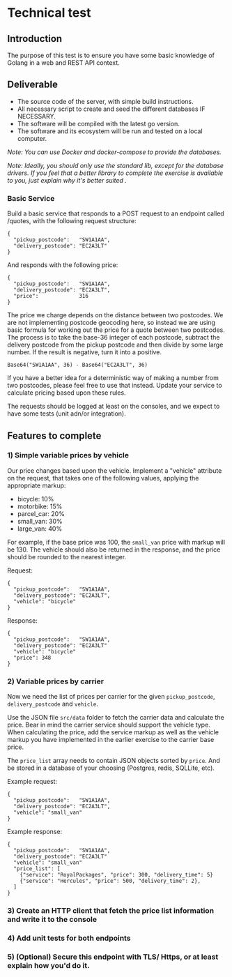 # Technical test

## Introduction

The purpose of this test is to ensure you have some basic knowledge of Golang in a web and REST API context.

## Deliverable

- The source code of the server, with simple build instructions.
- All necessary script to create and seed the different databases IF NECESSARY.
- The software will be compiled with the latest go version.
- The software and its ecosystem will be run and tested on a local computer.

_Note: You can use Docker and docker-compose to provide the databases._

_Note: Ideally, you should only use the standard lib, except for the database drivers. If you feel that a better library to complete the exercise is available to you, just explain why it's better suited ._



### Basic Service

Build a basic service that responds to a POST request to an endpoint called /quotes, with the following request structure:

```
{
  "pickup_postcode":   "SW1A1AA",
  "delivery_postcode": "EC2A3LT"
}
```
And responds with the following price:
```
{
  "pickup_postcode":   "SW1A1AA",
  "delivery_postcode": "EC2A3LT",
  "price":             316
}
```

The price we charge depends on the distance between two postcodes. We are not implementing postcode geocoding here, so instead we are using basic formula for working out the price for a quote between two postcodes. The process is to take the base-36 integer of each postcode, subtract the delivery postcode from the pickup postcode and then divide by some large number. If the result is negative, turn it into a positive.


`Base64("SW1A1AA", 36) - Base64("EC2A3LT", 36)`

If you have a better idea for a deterministic way of making a number from two postcodes, please feel free to use that instead. Update your service to calculate pricing based upon these rules.

The requests should be logged at least on the consoles, and we expect to have some tests (unit adn/or integration).

## Features to complete

### 1) Simple variable prices by vehicle

Our price changes based upon the vehicle. Implement a "vehicle" attribute on the request, that takes one of the following values, applying the appropriate markup:

* bicycle: 10%
* motorbike: 15%
* parcel_car: 20%
* small_van: 30%
* large_van: 40%

For example, if the base price was 100, the `small_van` price with markup will be 130.
The vehicle should also be returned in the response, and the price should be rounded to the nearest integer.

Request:
```
{
  "pickup_postcode":   "SW1A1AA",
  "delivery_postcode": "EC2A3LT",
  "vehicle": "bicycle"
}
```
Response:
```
{
  "pickup_postcode":   "SW1A1AA",
  "delivery_postcode": "EC2A3LT"
  "vehicle": "bicycle"
  "price": 348
}
```

### 2) Variable prices by carrier

Now we need the list of prices per carrier for the given `pickup_postcode`, `delivery_postcode` and `vehicle`.

Use the JSON file  `src/data` folder to fetch the carrier data and calculate the price.
Bear in mind the carrier service should support the vehicle type. When calculating the price, add the service markup as well as the vehicle markup you have implemented in the earlier exercise to the carrier base price.

The `price_list` array needs to contain JSON objects sorted by `price`. And be stored in a database of your choosing (Postgres, redis, SQLLite, etc).

Example request:
```
{
  "pickup_postcode":   "SW1A1AA",
  "delivery_postcode": "EC2A3LT",
  "vehicle": "small_van"
}
```
Example response:
```
{
  "pickup_postcode":   "SW1A1AA",
  "delivery_postcode": "EC2A3LT"
  "vehicle": "small_van"
  "price_list": [
    {"service": "RoyalPackages", "price": 300, "delivery_time": 5}
    {"service": "Hercules", "price": 500, "delivery_time": 2},
  ]
}
```
### 3) Create an HTTP client that fetch the price list information and write it to the console

### 4) Add unit tests for both endpoints
### 5) (Optional) Secure this endpoint with TLS/ Https, or at least explain how you'd do it.

